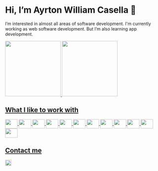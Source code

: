 # Hi, I’m Ayrton William Casella 👋

I’m interested in almost all areas of software development. I'm currently working as web software development. But I’m also learning app development. 

<div>
  <a href="https://github.com/awcasella"/>
  <img height="180cm" src="https://github-readme-stats.vercel.app/api?username=awcasella&show_icons=true&theme=dark&include_all_commits=true&count_private=true"/>
  <img height="180cm" src="https://github-readme-stats.vercel.app/api/top-langs/?username=awcasella&layout=compact&langs_count=16&theme=dark"/>
</div>

## What I like to work with
<div>
  <img align="center" height="30" width="40" src="https://cdn.jsdelivr.net/gh/devicons/devicon/icons/matlab/matlab-original.svg" />
  <img align="center" height="30" width="40" src="https://cdn.jsdelivr.net/gh/devicons/devicon/icons/python/python-original.svg" />
  <img align="center" height="30" width="40" src="https://cdn.jsdelivr.net/gh/devicons/devicon/icons/java/java-original.svg" />
  <img align="center" height="30" width="40" src="https://cdn.jsdelivr.net/gh/devicons/devicon/icons/groovy/groovy-original.svg" />
  <img align="center" height="30" width="40" src="https://cdn.jsdelivr.net/gh/devicons/devicon/icons/javascript/javascript-plain.svg" />
  <img align="center" height="30" width="40" src="https://cdn.jsdelivr.net/gh/devicons/devicon/icons/react/react-original.svg" />
  <img align="center" height="30" width="40" src="https://cdn.jsdelivr.net/gh/devicons/devicon/icons/css3/css3-plain-wordmark.svg" />
  <img align="center" height="30" width="40" src="https://cdn.jsdelivr.net/gh/devicons/devicon/icons/docker/docker-plain.svg" />
  <img align="center" height="30" width="40" src="https://cdn.jsdelivr.net/gh/devicons/devicon/icons/c/c-plain.svg" />
  <img align="center" height="30" width="40" src="https://cdn.jsdelivr.net/gh/devicons/devicon/icons/cplusplus/cplusplus-plain.svg" />
  <img align="center" height="30" width="40" src="https://cdn.jsdelivr.net/gh/devicons/devicon/icons/mysql/mysql-original-wordmark.svg" />
  <img align="center" height="30" width="40" src="https://cdn.jsdelivr.net/gh/devicons/devicon/icons/postgresql/postgresql-original.svg" />
</div>

## Contact me
<a href="linkedin.com/in/awcasella">
  <img height="20" src="https://img.shields.io/badge/LinkedIn-0077B5?style=for-the-badge&logo=linkedin&logoColor=white"/>
</a>

<!---
awcasella/awcasella is a ✨ special ✨ repository because its `README.md` (this file) appears on your GitHub profile.
You can click the Preview link to take a look at your changes.
--->
